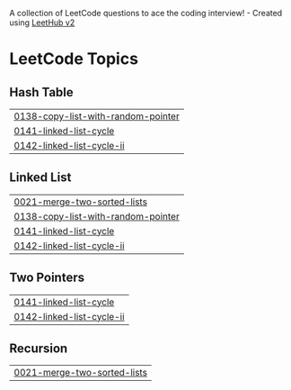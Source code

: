 A collection of LeetCode questions to ace the coding interview! - Created using [LeetHub v2](https://github.com/arunbhardwaj/LeetHub-2.0)
<!---LeetCode Topics Start-->
# LeetCode Topics
## Hash Table
|  |
| ------- |
| [0138-copy-list-with-random-pointer](https://github.com/shashank2004pradhan/DSA-LEETCODE-/tree/master/0138-copy-list-with-random-pointer) |
| [0141-linked-list-cycle](https://github.com/shashank2004pradhan/DSA-LEETCODE-/tree/master/0141-linked-list-cycle) |
| [0142-linked-list-cycle-ii](https://github.com/shashank2004pradhan/DSA-LEETCODE-/tree/master/0142-linked-list-cycle-ii) |
## Linked List
|  |
| ------- |
| [0021-merge-two-sorted-lists](https://github.com/shashank2004pradhan/DSA-LEETCODE-/tree/master/0021-merge-two-sorted-lists) |
| [0138-copy-list-with-random-pointer](https://github.com/shashank2004pradhan/DSA-LEETCODE-/tree/master/0138-copy-list-with-random-pointer) |
| [0141-linked-list-cycle](https://github.com/shashank2004pradhan/DSA-LEETCODE-/tree/master/0141-linked-list-cycle) |
| [0142-linked-list-cycle-ii](https://github.com/shashank2004pradhan/DSA-LEETCODE-/tree/master/0142-linked-list-cycle-ii) |
## Two Pointers
|  |
| ------- |
| [0141-linked-list-cycle](https://github.com/shashank2004pradhan/DSA-LEETCODE-/tree/master/0141-linked-list-cycle) |
| [0142-linked-list-cycle-ii](https://github.com/shashank2004pradhan/DSA-LEETCODE-/tree/master/0142-linked-list-cycle-ii) |
## Recursion
|  |
| ------- |
| [0021-merge-two-sorted-lists](https://github.com/shashank2004pradhan/DSA-LEETCODE-/tree/master/0021-merge-two-sorted-lists) |
<!---LeetCode Topics End-->